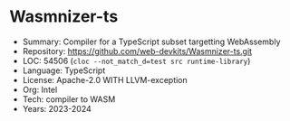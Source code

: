 # Wasmnizer-ts

* Summary:    Compiler for a TypeScript subset targetting WebAssembly
* Repository: https://github.com/web-devkits/Wasmnizer-ts.git
* LOC:        54506 (`cloc --not_match_d=test src runtime-library`)
* Language:   TypeScript
* License:    Apache-2.0 WITH LLVM-exception
* Org:        Intel
* Tech:       compiler to WASM
* Years:      2023-2024
